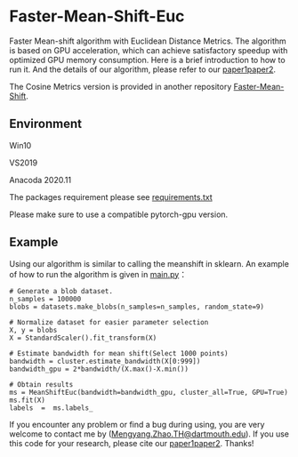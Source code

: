 # Faster-Mean-Shift-Euc
Faster Mean-shift algorithm with Euclidean Distance Metrics. The algorithm is based on GPU acceleration, which can achieve satisfactory speedup with optimized GPU memory consumption. Here is a brief introduction to how to run it. And the details of our algorithm, please refer to our [paper1](https://arxiv.org/abs/2112.13891)[paper2](https://doi.org/10.1016/j.media.2021.102048).

The Cosine Metrics version is provided in another repository [Faster-Mean-Shift](https://github.com/masqm/Faster-Mean-Shift).


##  Environment
Win10

VS2019

Anacoda 2020.11

The packages requirement please see [requirements.txt](https://github.com/masqm/Faster-Mean-Shift-Euc/blob/main/requirements.txt)

Please make sure to use a compatible pytorch-gpu version.

## Example
Using our algorithm is similar to calling the meanshift in sklearn. 
An example of how to run the algorithm is given in [main.py](https://github.com/masqm/Faster-Mean-Shift-Euc/blob/main/FMS-Euc-git/main.py)：

    # Generate a blob dataset.
    n_samples = 100000
    blobs = datasets.make_blobs(n_samples=n_samples, random_state=9)

    # Normalize dataset for easier parameter selection
    X, y = blobs
    X = StandardScaler().fit_transform(X)

    # Estimate bandwidth for mean shift(Select 1000 points)
    bandwidth = cluster.estimate_bandwidth(X[0:999])
    bandwidth_gpu = 2*bandwidth/(X.max()-X.min())

    # Obtain results
    ms = MeanShiftEuc(bandwidth=bandwidth_gpu, cluster_all=True, GPU=True)
    ms.fit(X)
    labels  =  ms.labels_
    
If you encounter any problem or find a bug during using, you are very welcome to contact me by (Mengyang.Zhao.TH@dartmouth.edu). If you use this code for your research, please cite our [paper1](https://arxiv.org/abs/2112.13891)[paper2](https://doi.org/10.1016/j.media.2021.102048). Thanks!

